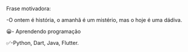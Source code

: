 Frase motivadora:

-O ontem é história, o amanhã é um mistério, mas o hoje é uma dádiva.

😀- Aprendendo programação

✅-Python, Dart, Java, Flutter.


<!---
guilhermeoliveirac/guilhermeoliveirac is a ✨ special ✨ repository because its `README.md` (this file) appears on your GitHub profile.
You can click the Preview link to take a look at your changes.
--->
